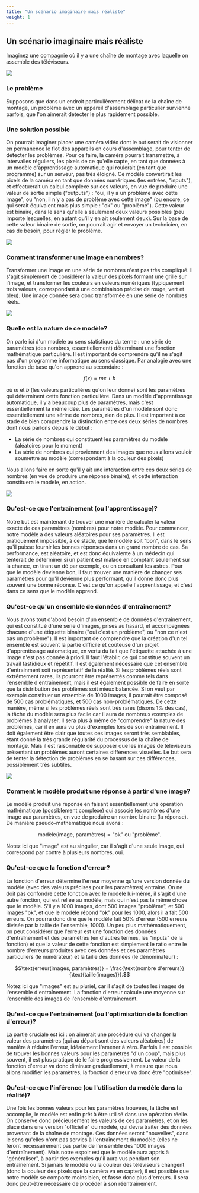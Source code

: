 ```yaml
---
title: "Un scénario imaginaire mais réaliste"
weight: 1
---
```


## Un scénario imaginaire mais réaliste

Imaginez une compagnie où il y a une chaîne de montage avec laquelle
on assemble des téléviseurs.

![](/images/module2/tv_assembly_line.png)

### Le problème

Supposons que dans un endroit particulièrement délicat de la chaîne de
montage, un problème avec un appareil d'assemblage particulier
survienne parfois, que l'on aimerait détecter le plus rapidement
possible.

### Une solution possible

On pourrait imaginer placer une caméra vidéo dont le but serait de
visionner en permanence le flot des appareils en cours d'assemblage,
pour tenter de détecter les problèmes. Pour ce faire, la caméra
pourrait transmettre, à intervalles réguliers, les pixels de ce
qu'elle capte, en tant que données à un modèle d'apprentissage automatique
qui roulerait (en tant que programme) sur un serveur, pas très
éloigné. Ce modèle convertirait les pixels de la caméra en tant que
données numériques (les entrées, "inputs"), et effectuerait un calcul
complexe sur ces valeurs, en vue de produire une valeur de sortie
simple ("outputs") : "oui, il y a un problème avec cette image", ou
"non, il n'y a pas de problème avec cette image" (ou encore, ce qui
serait équivalent mais plus simple : "ok" ou "problème"). Cette valeur
est binaire, dans le sens qu'elle a seulement deux valeurs possibles
(peu importe lesquelles, en autant qu'il y en ait seulement deux). Sur
la base de cette valeur binaire de sortie, on pourrait agir et envoyer
un technicien, en cas de besoin, pour régler le problème.

![](/images/module2/tv_assembly_line_with_camera.png)

### Comment transformer une image en nombres?

Transformer une image en une série de nombres n'est pas très
compliqué. Il s'agit simplement de considérer la valeur des pixels
formant une grille sur l'image, et transformer les couleurs en valeurs
numériques (typiquement trois valeurs, correspondant à une combinaison
précise de rouge, vert et bleu). Une image donnée sera donc
transformée en une série de nombres réels.

![](/images/module2/tv_pixel_grid.png)

### Quelle est la nature de ce modèle?

On parle ici d'un modèle au sens statistique du terme : une série de
paramètres (des nombres, essentiellement) déterminant une fonction
mathématique particulière. Il est important de comprendre qu'il ne
s'agit pas d'un programme informatique au sens classique. Par analogie
avec une fonction de base qu'on apprend au secondaire :

$$f(x) = mx + b$$

où $m$ et $b$ (les valeurs particulières qu'on leur donne) sont les
paramètres qui déterminent cette fonction particulière. Dans un modèle
d'apprentissage automatique, il y a beaucoup plus de paramètres, mais
c'est essentiellement la même idée. Les paramètres d'un modèle sont
donc essentiellement une sérine de nombres, rien de plus. Il est
important à ce stade de bien comprendre la distinction entre ces deux
séries de nombres dont nous parlons depuis le début :

- La série de nombres qui constituent les paramètres du modèle
  (aléatoires pour le moment)
- La série de nombres qui proviennent des images que nous allons
  vouloir soumettre au modèle (correspondant à la couleur des pixels)

Nous allons faire en sorte qu'il y ait une interaction entre ces deux
séries de nombres (en vue de produire une réponse binaire), et cette
interaction constituera le modèle, en action.

![](/images/module2/model_parameters.png)

### Qu'est-ce que l'entraînement (ou l'apprentissage)?

Notre but est maintenant de trouver une manière de calculer la valeur
exacte de ces paramètres (nombres) pour notre modèle. Pour commencer,
notre modèle a des valeurs aléatoires pour ses paramètres. Il est
pratiquement impossible, à ce stade, que le modèle soit "bon", dans le
sens qu'il puisse fournir les bonnes réponses dans un grand nombre de
cas. Sa performance, est aléatoire, et est donc équivalente à un
médecin qui tenterait de déterminer si un patient est malade en
comptant seulement sur la chance, en tirant un dé par exemple, ou en
consultant les astres. Pour que le modèle devienne bon, il faut
trouver une manière de changer ses paramètres pour qu'il devienne plus
performant, qu'il donne donc plus souvent une bonne réponse. C'est ce
qu'on appelle l'apprentissage, et c'est dans ce sens que le modèle
apprend.

### Qu'est-ce qu'un ensemble de données d'entraînement?

Nous avons tout d'abord besoin d'un ensemble de données
d'entraînement, qui est constitué d'une série d'images, prises au
hasard, et accompagnées chacune d'une étiquette binaire ("oui c'est un
problème", ou "non ce n'est pas un problème"). Il est important de
comprendre que la création d'un tel ensemble est souvent la partie
difficile et coûteuse d'un projet d'apprentissage automatique, en vertu du
fait que l'étiquette attachée à une image n'est pas donnée à priori.
Il faut l'établir, ce qui constitue souvent un travail fastidieux et
répétitif. Il est également nécessaire que cet ensemble d'entrainment
soit représentatif de la réalité. Si les problèmes réels sont
extrêmement rares, ils pourront être représentés comme tels dans
l'ensemble d'entraînement, mais il est également possible de faire en
sorte que la distribution des problèmes soit mieux balancée. Si on
veut par exemple constituer un ensemble de 1000 images, il pourrait
être composé de 500 cas problématiques, et 500 cas non-problématiques.
De cette manière, même si les problèmes réels sont très rares (disons
1% des cas), la tâche du modèle sera plus facile car il aura de
nombreux exemples de problèmes à analyser. Il sera plus à même de
"comprendre" la nature des problèmes, car il en aura vu plus
d'exemples lors de son entraînement. Il doit également être clair que
toutes ces images seront très semblables, étant donné la très grande
régularité du processus de la chaîne de montage. Mais il est
raisonnable de supposer que les images de téléviseurs présentant un
problèmes auront certaines différences visuelles. Le but sera de
tenter la détection de problèmes en se basant sur ces différences,
possiblement très subtiles.

![](/images/module2/training_set.png)

### Comment le modèle produit une réponse à partir d'une image?

Le modèle produit une réponse en faisant essentiellement une opération
mathématique (possiblement complexe) qui associe les nombres d'une
image aux paramètres, en vue de produire un nombre binaire (la
réponse). De manière pseudo-mathématique nous avons :

$$\text{modèle(image, paramètres)} = \text{"ok" ou "problème"}.$$

Notez ici que "image" est au singulier, car il s'agit d'une seule
image, qui correspond par contre à plusieurs nombres, oui.

### Qu'est-ce que la fonction d'erreur?

La fonction d'erreur détermine l'erreur moyenne qu'une version donnée
du modèle (avec des valeurs précises pour les paramètres) entraine. On
ne doit pas confondre cette fonction avec le modèle lui-même, il
s'agit d'une autre fonction, qui est reliée au modèle, mais qui n'est
pas la même chose que le modèle. S'il y a 1000 images, dont 500 images
"problème", et 500 images "ok", et que le modèle répond "ok" pour les
1000, alors il a fait 500 erreurs. On pourra donc dire que le modèle
fait 50% d'erreur (500 erreurs divisée par la taille de l'ensemble,
1000). Un peu plus mathématiquement, on peut considérer que l'erreur
est une fonction des données d'entraînement et des paramètres (en
d'autres termes, les "inputs" de la fonction) et que la valeur de
cette fonction est simplement le ratio entre le nombre d'erreurs
produites avec ces données et ces paramètres particuliers (le
numérateur) et la taille des données (le dénominateur) :

$$\text{erreur(images, paramètres)} = \frac{\text{nombre d'erreurs}}{\text{taille(images)}}.$$

Notez ici que "images" est au pluriel, car il s'agit de toutes les
images de l'ensemble d'entraînement. La fonction d'erreur calcule une
moyenne sur l'ensemble des images de l'ensemble d'entraînement.

### Qu'est-ce que l'entraînement (ou l'optimisation de la fonction d'erreur)?

La partie cruciale est ici : on aimerait une procédure qui va changer
la valeur des paramètres (qui au départ sont des valeurs aléatoires)
de manière à réduire l'erreur, idéalement l'amener à zéro. Parfois il
est possible de trouver les bonnes valeurs pour les paramètres "d'un
coup", mais plus souvent, il est plus pratique de le faire
progressivement. La valeur de la fonction d'erreur va donc diminuer
graduellement, à mesure que nous allons modifier les paramètres, la
fonction d'erreur va donc être "optimisée".

### Qu'est-ce que l'inférence (ou l'utilisation du modèle dans la réalité)?

Une fois les bonnes valeurs pour les paramètres trouvées, la tâche est
accomplie, le modèle est enfin prêt à être utilisé dans une opération
réelle. On conserve donc précieusement les valeurs de ces paramètres,
et on les place dans une version "officielle" du modèle, qui devra
traiter des données provenant de la chaîne de montage. Ces données
seront "nouvelles", dans le sens qu'elles n'ont pas servies à
l'entraînement du modèle (elles ne feront nécessairement pas partie de
l'ensemble des 1000 images d'entraînement). Mais notre espoir est que
le modèle aura appris à "généraliser", à partir des exemples qu'il
aura vus pendant son entraînement. Si jamais le modèle ou la couleur
des téléviseurs changent (donc la couleur des pixels que la caméra va
en capter), il est possible que notre modèle se comporte moins bien,
et fasse donc plus d'erreurs. Il sera donc peut-être nécessaire de
procéder à son réentraînement.


